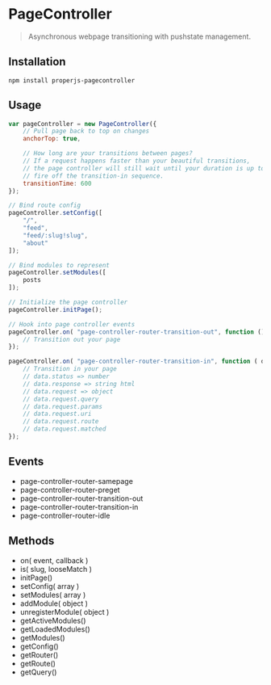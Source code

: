 PageController
==============

> Asynchronous webpage transitioning with pushstate management.



## Installation

```shell
npm install properjs-pagecontroller
```


## Usage
```javascript
var pageController = new PageController({
    // Pull page back to top on changes
    anchorTop: true,

    // How long are your transitions between pages?
    // If a request happens faster than your beautiful transitions,
    // the page controller will still wait until your duration is up to
    // fire off the transition-in sequence.
    transitionTime: 600
});

// Bind route config
pageController.setConfig([
    "/",
    "feed",
    "feed/:slug!slug",
    "about"
]);

// Bind modules to represent
pageController.setModules([
    posts
]);

// Initialize the page controller
pageController.initPage();

// Hook into page controller events
pageController.on( "page-controller-router-transition-out", function () {
    // Transition out your page
});

pageController.on( "page-controller-router-transition-in", function ( data ) {
    // Transition in your page
    // data.status => number
    // data.response => string html
    // data.request => object
    // data.request.query
    // data.request.params
    // data.request.uri
    // data.request.route
    // data.request.matched
});
```



## Events
- page-controller-router-samepage
- page-controller-router-preget
- page-controller-router-transition-out
- page-controller-router-transition-in
- page-controller-router-idle



## Methods
- on( event, callback )
- is( slug, looseMatch )
- initPage()
- setConfig( array )
- setModules( array )
- addModule( object )
- unregisterModule( object )
- getActiveModules()
- getLoadedModules()
- getModules()
- getConfig()
- getRouter()
- getRoute()
- getQuery()